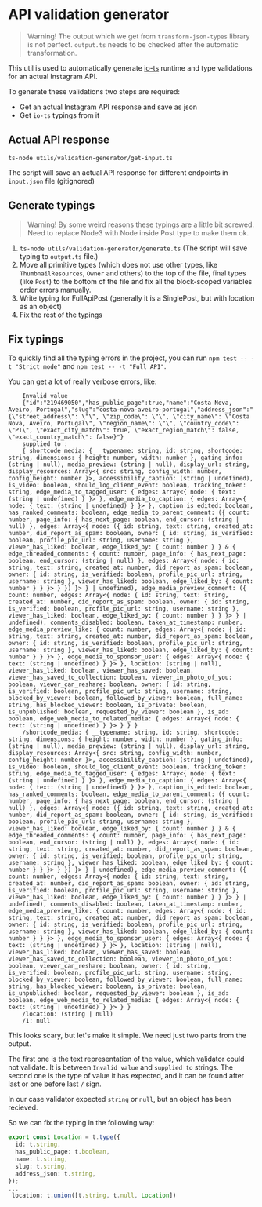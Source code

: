 # API validation generator

> Warning! The output which we get from `transform-json-types` library is not perfect. `output.ts` needs to be checked after the automatic transformation.

This util is used to automatically generate [io-ts](https://github.com/gcanti/io-ts) runtime and type validations for an actual Instagram API. 

To generate these validations two steps are required:

*   Get an actual Instagram API response and save as json
*   Get `io-ts` typings from it

## Actual API response

`ts-node utils/validation-generator/get-input.ts` 

The script will save an actual API response for different endpoints in `input.json` file (gitignored)

## Generate typings

> Warning! By some weird reasons these typings are a little bit screwed. Need to replace Node3 with Node inside Post type to make them ok.

1.  `ts-node utils/validation-generator/generate.ts` (The script will save typing to `output.ts` file.)
2.  Move all primitive types (which does not use other types, like `ThumbnailResources`, `Owner` and others) to the top of the file, final types (like `Post`) to the bottom of the file and fix all the block-scoped variables order errors manually.
3.  Write typing for FullApiPost (generally it is a SinglePost, but with location as an object)
4.  Fix the rest of the typings

## Fix typings

To quickly find all the typing errors in the project, you can run `npm test -- -t "Strict mode"` and `npm test -- -t "Full API"`.

You can get a lot of really verbose errors, like:

```
    Invalid value 
    {"id":"219469050","has_public_page":true,"name":"Costa Nova, Aveiro, Portugal","slug":"costa-nova-aveiro-portugal","address_json":"{\"street_address\": \"\", \"zip_code\": \"\", \"city_name\": \"Costa Nova, Aveiro, Portugal\", \"region_name\": \"\", \"country_code\": \"PT\", \"exact_city_match\": true, \"exact_region_match\": false, \"exact_country_match\": false}"}
    supplied to : 
    { shortcode_media: { __typename: string, id: string, shortcode: string, dimensions: { height: number, width: number }, gating_info: (string | null), media_preview: (string | null), display_url: string, display_resources: Array<{ src: string, config_width: number, config_height: number }>, accessibility_caption: (string | undefined), is_video: boolean, should_log_client_event: boolean, tracking_token: string, edge_media_to_tagged_user: { edges: Array<{ node: { text: (string | undefined) } }> }, edge_media_to_caption: { edges: Array<{ node: { text: (string | undefined) } }> }, caption_is_edited: boolean, has_ranked_comments: boolean, edge_media_to_parent_comment: ({ count: number, page_info: { has_next_page: boolean, end_cursor: (string | null) }, edges: Array<{ node: ({ id: string, text: string, created_at: number, did_report_as_spam: boolean, owner: { id: string, is_verified: boolean, profile_pic_url: string, username: string }, viewer_has_liked: boolean, edge_liked_by: { count: number } } & { edge_threaded_comments: { count: number, page_info: { has_next_page: boolean, end_cursor: (string | null) }, edges: Array<{ node: { id: string, text: string, created_at: number, did_report_as_spam: boolean, owner: { id: string, is_verified: boolean, profile_pic_url: string, username: string }, viewer_has_liked: boolean, edge_liked_by: { count: number } } }> } }) }> } | undefined), edge_media_preview_comment: ({ count: number, edges: Array<{ node: { id: string, text: string, created_at: number, did_report_as_spam: boolean, owner: { id: string, is_verified: boolean, profile_pic_url: string, username: string }, viewer_has_liked: boolean, edge_liked_by: { count: number } } }> } | undefined), comments_disabled: boolean, taken_at_timestamp: number, edge_media_preview_like: { count: number, edges: Array<{ node: { id: string, text: string, created_at: number, did_report_as_spam: boolean, owner: { id: string, is_verified: boolean, profile_pic_url: string, username: string }, viewer_has_liked: boolean, edge_liked_by: { count: number } } }> }, edge_media_to_sponsor_user: { edges: Array<{ node: { text: (string | undefined) } }> }, location: (string | null), viewer_has_liked: boolean, viewer_has_saved: boolean, viewer_has_saved_to_collection: boolean, viewer_in_photo_of_you: boolean, viewer_can_reshare: boolean, owner: { id: string, is_verified: boolean, profile_pic_url: string, username: string, blocked_by_viewer: boolean, followed_by_viewer: boolean, full_name: string, has_blocked_viewer: boolean, is_private: boolean, is_unpublished: boolean, requested_by_viewer: boolean }, is_ad: boolean, edge_web_media_to_related_media: { edges: Array<{ node: { text: (string | undefined) } }> } } }
    /shortcode_media: { __typename: string, id: string, shortcode: string, dimensions: { height: number, width: number }, gating_info: (string | null), media_preview: (string | null), display_url: string, display_resources: Array<{ src: string, config_width: number, config_height: number }>, accessibility_caption: (string | undefined), is_video: boolean, should_log_client_event: boolean, tracking_token: string, edge_media_to_tagged_user: { edges: Array<{ node: { text: (string | undefined) } }> }, edge_media_to_caption: { edges: Array<{ node: { text: (string | undefined) } }> }, caption_is_edited: boolean, has_ranked_comments: boolean, edge_media_to_parent_comment: ({ count: number, page_info: { has_next_page: boolean, end_cursor: (string | null) }, edges: Array<{ node: ({ id: string, text: string, created_at: number, did_report_as_spam: boolean, owner: { id: string, is_verified: boolean, profile_pic_url: string, username: string }, viewer_has_liked: boolean, edge_liked_by: { count: number } } & { edge_threaded_comments: { count: number, page_info: { has_next_page: boolean, end_cursor: (string | null) }, edges: Array<{ node: { id: string, text: string, created_at: number, did_report_as_spam: boolean, owner: { id: string, is_verified: boolean, profile_pic_url: string, username: string }, viewer_has_liked: boolean, edge_liked_by: { count: number } } }> } }) }> } | undefined), edge_media_preview_comment: ({ count: number, edges: Array<{ node: { id: string, text: string, created_at: number, did_report_as_spam: boolean, owner: { id: string, is_verified: boolean, profile_pic_url: string, username: string }, viewer_has_liked: boolean, edge_liked_by: { count: number } } }> } | undefined), comments_disabled: boolean, taken_at_timestamp: number, edge_media_preview_like: { count: number, edges: Array<{ node: { id: string, text: string, created_at: number, did_report_as_spam: boolean, owner: { id: string, is_verified: boolean, profile_pic_url: string, username: string }, viewer_has_liked: boolean, edge_liked_by: { count: number } } }> }, edge_media_to_sponsor_user: { edges: Array<{ node: { text: (string | undefined) } }> }, location: (string | null), viewer_has_liked: boolean, viewer_has_saved: boolean, viewer_has_saved_to_collection: boolean, viewer_in_photo_of_you: boolean, viewer_can_reshare: boolean, owner: { id: string, is_verified: boolean, profile_pic_url: string, username: string, blocked_by_viewer: boolean, followed_by_viewer: boolean, full_name: string, has_blocked_viewer: boolean, is_private: boolean, is_unpublished: boolean, requested_by_viewer: boolean }, is_ad: boolean, edge_web_media_to_related_media: { edges: Array<{ node: { text: (string | undefined) } }> } }
    /location: (string | null)
    /1: null
```

This looks scary, but let's make it simple. We need just two parts from the output. 

The first one is the text representation of the value, which validator could not validate. It is between `Invalid value` and `supplied to` strings.
The second one is the type of value it has expected, and it can be found after last or one before last `/` sign.

In our case validator expected `string` or `null`, but an object has been recieved.

So we can fix the typing in the following way:

``` typescript
export const Location = t.type({
  id: t.string,
  has_public_page: t.boolean,
  name: t.string,
  slug: t.string,
  address_json: t.string,
});
...
 location: t.union([t.string, t.null, Location])

```
